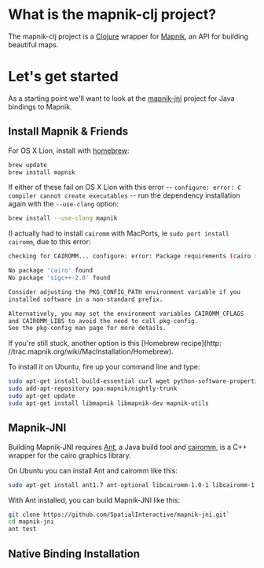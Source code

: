# What is the mapnik-clj project?

The mapnik-clj project is a [Clojure](https://github.com/clojure/clojure) wrapper for [Mapnik](https://github.com/mapnik/mapnik), an API for building beautiful maps.

# Let's get started

As a starting point we'll want to look at the [mapnik-jni](https://github.com/SpatialInteractive/mapnik-jni) project for Java bindings to Mapnik.

## Install Mapnik & Friends

For OS X Lion, install with [homebrew](http://mxcl.github.com/homebrew/):

```bash
brew update
brew install mapnik
```

If either of these fail on OS X Lion with this error -- `configure: error: C compiler cannot create executables` -- run the dependency installation again with the `--use-clang` option:

```bash
brew install --use-clang mapnik
```

(I actually had to install `cairomm` with MacPorts, ie `sudo port install cairomm`, due to this error:

```bash
checking for CAIROMM... configure: error: Package requirements (cairo >= 1.8.0 sigc++-2.0) were not met:

No package 'cairo' found
No package 'sigc++-2.0' found

Consider adjusting the PKG_CONFIG_PATH environment variable if you
installed software in a non-standard prefix.

Alternatively, you may set the environment variables CAIROMM_CFLAGS
and CAIROMM_LIBS to avoid the need to call pkg-config.
See the pkg-config man page for more details.
```

If you're still stuck, another option is this [Homebrew recipe](http: //trac.mapnik.org/wiki/MacInstallation/Homebrew).

To install it on Ubuntu, fire up your command line and type: 

```bash
sudo apt-get install build-essential curl wget python-software-properties
sudo add-apt-repository ppa:mapnik/nightly-trunk
sudo apt-get update
sudo apt-get install libmapnik libmapnik-dev mapnik-utils
```

## Mapnik-JNI

Building Mapnik-JNI requires [Ant](http://ant.apache.org), a Java build tool and [cairomm](http://cairographics.org/cairomm), is a C++ wrapper for the cairo graphics library. 

On Ubuntu you can install Ant and cairomm like this:

```bash
sudo apt-get install ant1.7 ant-optional libcairomm-1.0-1 libcairomm-1.0-dev
```

With Ant installed, you can build Mapnik-JNI like this:


```bash
git clone https://github.com/SpatialInteractive/mapnik-jni.git`
cd mapnik-jni
ant test
```

## Native Binding Installation


